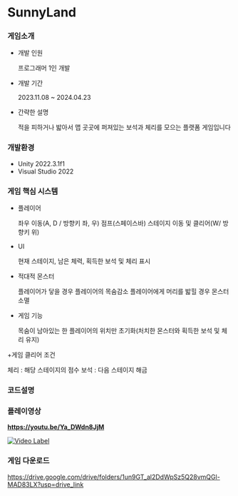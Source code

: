 # SunnyLand


### 게임소개
+ 개발 인원
  
    프로그래머 1인 개발
  
+ 개발 기간
  
    2023.11.08 ~ 2024.04.23
  
+ 간략한 설명
  
    적을 피하거나 밟아서 맵 곳곳에 퍼져있는 보석과 체리를 모으는 플랫폼 게임입니다

### 개발환경
+ Unity 2022.3.1f1
+ Visual Studio 2022


### 게임 핵심 시스템
+ 플레이어

  좌우 이동(A, D / 방향키 좌, 우)
  점프(스페이스바)
  스테이지 이동 및 클리어(W/ 방향키 위)

+ UI

  현재 스테이지, 남은 체력, 획득한 보석 및 체리 표시


+ 적대적 몬스터

  플레이어가 닿을 경우 플레이어의 목숨감소
  플레이어에게 머리를 밟힐 경우 몬스터 소멸


+ 게임 기능

  목숨이 남아있는 한 플레이어의 위치만 초기화(처치한 몬스터와 획득한 보석 및 체리 유지)


+게임 클리어 조건

  체리 : 해당 스테이지의 점수
  보석 : 다음 스테이지 해금

### 코드설명



### 플레이영상
**https://youtu.be/Ya_DWdn8JjM**

[![Video Label](http://img.youtube.com/vi/Ya_DWdn8JjM/0.jpg)](https://youtu.be/Ya_DWdn8JjM)

### 게임 다운로드
https://drive.google.com/drive/folders/1un9GT_al2DdWpSz5Q28vmQGl-MAD83LX?usp=drive_link

